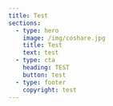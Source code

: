 ```yaml
---
title: Test
sections:
  - type: hero
    image: /img/coshare.jpg
    title: Test
    text: test
  - type: cta
    heading: TEST
    button: test
  - type: footer
    copyright: test
---
```

